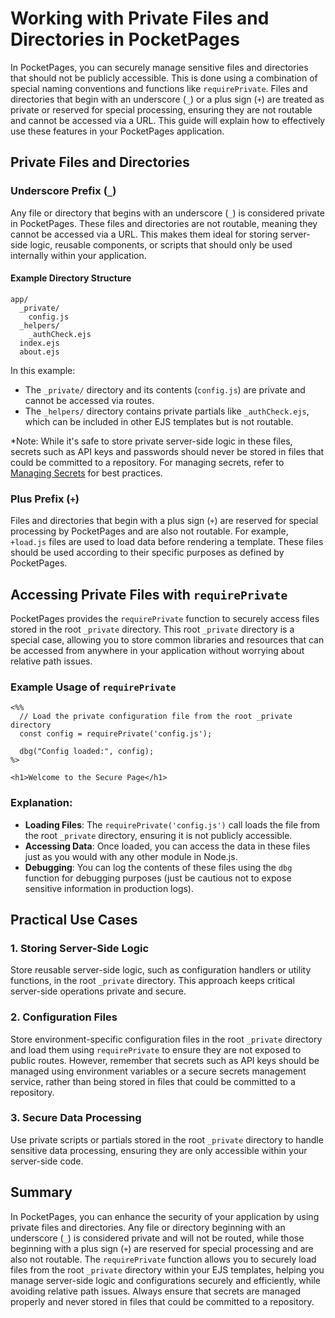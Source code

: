 # Working with Private Files and Directories in PocketPages

In PocketPages, you can securely manage sensitive files and directories that should not be publicly accessible. This is done using a combination of special naming conventions and functions like `requirePrivate`. Files and directories that begin with an underscore (`_`) or a plus sign (`+`) are treated as private or reserved for special processing, ensuring they are not routable and cannot be accessed via a URL. This guide will explain how to effectively use these features in your PocketPages application.

## Private Files and Directories

### Underscore Prefix (`_`)

Any file or directory that begins with an underscore (`_`) is considered private in PocketPages. These files and directories are not routable, meaning they cannot be accessed via a URL. This makes them ideal for storing server-side logic, reusable components, or scripts that should only be used internally within your application.

#### Example Directory Structure

```plaintext
app/
  _private/
    config.js
  _helpers/
    _authCheck.ejs
  index.ejs
  about.ejs
```

In this example:

- The `_private/` directory and its contents (`config.js`) are private and cannot be accessed via routes.
- The `_helpers/` directory contains private partials like `_authCheck.ejs`, which can be included in other EJS templates but is not routable.

\*Note: While it's safe to store private server-side logic in these files, secrets such as API keys and passwords should never be stored in files that could be committed to a repository. For managing secrets, refer to [Managing Secrets](/docs/secrets) for best practices.

### Plus Prefix (`+`)

Files and directories that begin with a plus sign (`+`) are reserved for special processing by PocketPages and are also not routable. For example, `+load.js` files are used to load data before rendering a template. These files should be used according to their specific purposes as defined by PocketPages.

## Accessing Private Files with `requirePrivate`

PocketPages provides the `requirePrivate` function to securely access files stored in the root `_private` directory. This root `_private` directory is a special case, allowing you to store common libraries and resources that can be accessed from anywhere in your application without worrying about relative path issues.

### Example Usage of `requirePrivate`

```ejs
<%%
  // Load the private configuration file from the root _private directory
  const config = requirePrivate('config.js');

  dbg("Config loaded:", config);
%>

<h1>Welcome to the Secure Page</h1>
```

### Explanation:

- **Loading Files**: The `requirePrivate('config.js')` call loads the file from the root `_private` directory, ensuring it is not publicly accessible.
- **Accessing Data**: Once loaded, you can access the data in these files just as you would with any other module in Node.js.
- **Debugging**: You can log the contents of these files using the `dbg` function for debugging purposes (just be cautious not to expose sensitive information in production logs).

## Practical Use Cases

### 1. Storing Server-Side Logic

Store reusable server-side logic, such as configuration handlers or utility functions, in the root `_private` directory. This approach keeps critical server-side operations private and secure.

### 2. Configuration Files

Store environment-specific configuration files in the root `_private` directory and load them using `requirePrivate` to ensure they are not exposed to public routes. However, remember that secrets such as API keys should be managed using environment variables or a secure secrets management service, rather than being stored in files that could be committed to a repository.

### 3. Secure Data Processing

Use private scripts or partials stored in the root `_private` directory to handle sensitive data processing, ensuring they are only accessible within your server-side code.

## Summary

In PocketPages, you can enhance the security of your application by using private files and directories. Any file or directory beginning with an underscore (`_`) is considered private and will not be routed, while those beginning with a plus sign (`+`) are reserved for special processing and are also not routable. The `requirePrivate` function allows you to securely load files from the root `_private` directory within your EJS templates, helping you manage server-side logic and configurations securely and efficiently, while avoiding relative path issues. Always ensure that secrets are managed properly and never stored in files that could be committed to a repository.

